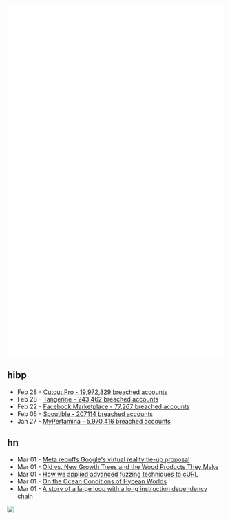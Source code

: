 ![Metrics](https://raw.githubusercontent.com/phixion/phixion/master/metrics.svg)

## hibp

<!--
for https://github.com/phixion/phixion/blob/main/.github/workflows/feeds.yml
-->
<!--START_SECTION:haveibeenpwnd-->
- Feb 28 - [Cutout.Pro - 19,972,829 breached accounts](https://haveibeenpwned.com/PwnedWebsites#CutoutPro)
- Feb 28 - [Tangerine - 243,462 breached accounts](https://haveibeenpwned.com/PwnedWebsites#Tangerine)
- Feb 22 - [Facebook Marketplace - 77,267 breached accounts](https://haveibeenpwned.com/PwnedWebsites#FacebookMarketplace)
- Feb 05 - [Spoutible - 207,114 breached accounts](https://haveibeenpwned.com/PwnedWebsites#Spoutible)
- Jan 27 - [MyPertamina - 5,970,416 breached accounts](https://haveibeenpwned.com/PwnedWebsites#MyPertamina)
<!--END_SECTION:haveibeenpwnd-->

## hn

<!--
for https://github.com/phixion/phixion/blob/main/.github/workflows/feeds.yml
-->
<!--START_SECTION:hn-->
- Mar 01 - [Meta rebuffs Google's virtual reality tie-up proposal](https://www.reuters.com/technology/meta-rebuffed-google-proposal-virtual-reality-tie-up-information-reports-2024-03-01/)
- Mar 01 - [Old vs. New Growth Trees and the Wood Products They Make](https://hullworks.com/wood/)
- Mar 01 - [How we applied advanced fuzzing techniques to cURL](https://blog.trailofbits.com/2024/03/01/toward-more-effective-curl-fuzzing/)
- Mar 01 - [On the Ocean Conditions of Hycean Worlds](https://arxiv.org/abs/2402.12330)
- Mar 01 - [A story of a large loop with a long instruction dependency chain](https://johnnysswlab.com/a-story-of-a-very-large-loop-with-a-long-instruction-dependency-chain/)
<!--END_SECTION:hn-->

<!--
for https://yhype.me
-->
![](https://hit.yhype.me/github/profile?user_id=13013670)
